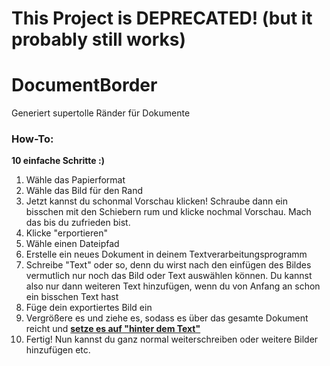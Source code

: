 # This Project is **DEPRECATED**! (but it probably still works)

# DocumentBorder

Generiert supertolle Ränder für Dokumente

### How-To:

**10 einfache Schritte :)**

1. Wähle das Papierformat
2. Wähle das Bild für den Rand
3. Jetzt kannst du schonmal Vorschau klicken! Schraube dann ein bisschen mit den Schiebern rum und klicke nochmal Vorschau. Mach das bis du zufrieden bist.
4. Klicke "erportieren"
5. Wähle einen Dateipfad
6. Erstelle ein neues Dokument in deinem Textverarbeitungsprogramm
7. Schreibe "Text" oder so, denn du wirst nach den einfügen des Bildes vermutlich nur noch das Bild oder Text auswählen können. Du kannst also nur dann weiteren Text hinzufügen, wenn du von Anfang an schon ein bisschen Text hast
8. Füge dein exportiertes Bild ein
9. Vergrößere es und ziehe es, sodass es über das gesamte Dokument reicht und <ins>**setze es auf "hinter dem Text"**</ins>
10. Fertig! Nun kannst du ganz normal weiterschreiben oder weitere Bilder hinzufügen etc.
